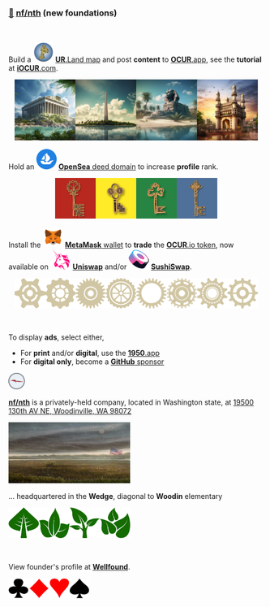 
### [🥚](https://xn--wr9h.ws) [nf/nth](https://nfnth.com) (new foundations)

<br/>

Build a <img src="img/island.png" style="width:40px;height:40px;" /> [**UR**.Land map](https://ur.land) and post **content** to [**OCUR**.app](https://ocur.app), see the **tutorial** at [**iOCUR**.com](https://iocur.com).

<p align="center"><img src="img/par.png" style="width:120px;height:120px;" /><img src="img/wash.png" style="width:120px;height:120px;" /><img src="img/sphinx.png" style="width:120px;height:120px;" /><img src="img/charm.png" style="width:120px;height:120px;" /></p>

Hold an <img src="img/opensea.png" style="width:40px;height:40px;" /> [**OpenSea** deed domain](https://opensea.io/urland) to increase **profile** rank.

<p align="center"><img src="res/img/key/red.png" style="width:80px;height:80px;" /><img src="res/img/key/yellow.png" style="width:80px;height:80px;" /><img src="res/img/key/green.png" style="width:80px;height:80px;" /><img src="res/img/key/blue.png" style="width:80px;height:80px;" /></p>

Install the <img src="img/meta.png" style="width:40px;height:40px;" /> [**MetaMask** wallet](https://metamask.io) to **trade** the [**OCUR**.io token](https://ocur.io), now available on <img src="img/uniswap.png" style="width:40px;height:40px;" /> [**Uniswap**](https://app.uniswap.org/#/tokens/ethereum/0xccab679860b1017589239bceeeabe5cd45965afc) and/or <img src="img/sushi.png" style="width:40px;height:40px;" /> [**SushiSwap**](https://www.sushi.com/swap).

<p align="center"><img src="res/img/gear/gear1.png" style="width:60px;height:60px;" /><img src="res/img/gear/gear2.png" style="width:60px;height:60px;" /><img src="res/img/gear/gear3.png" style="width:60px;height:60px;" /><img src="res/img/gear/gear4.png" style="width:60px;height:60px;" /><img src="res/img/gear/gear5.png" style="width:60px;height:60px;" /><img src="res/img/gear/gear6.png" style="width:60px;height:60px;" /><img src="res/img/gear/gear7.png" style="width:60px;height:60px;" /><img src="res/img/gear/gear8.png" style="width:60px;height:60px;" /></p>

<br/>

To display **ads**, select either,

- For **print** and/or **digital**, use the [**1950**.app](https://1950.app)
- For **digital only**, become a [**GitHub** sponsor](https://github.com/sponsors/nfnth)

<img src="res/img/seal3.png" style="width:32px;height:32px;" />

<br/>

[**nf/nth**](https://nfnth.com) is a privately-held company, located in Washington state, at [19500 130th AV NE, Woodinville, WA 98072](https://blue.kingcounty.com/Assessor/eRealProperty/Dashboard.aspx?ParcelNbr=1428900123) 

<img src="img/field.gif" style="width:240px;height:120px;" />

... headquartered in the **Wedge**, diagonal to **Woodin** elementary

<img src="res/img/leaf/leaf1.png" style="width:60px;height:60px;" /><img src="res/img/leaf/leaf2.png" style="width:60px;height:60px;" /><img src="res/img/leaf/leaf3.png" style="width:60px;height:60px;" /><img src="res/img/leaf/leaf4.png" style="width:60px;height:60px;" />

<br/>

View founder's profile at [**Wellfound**](https://wellfound.com/u/urland).

<img src="res/img/card/club.png" style="width:40px;height:40px;" /><img src="res/img/card/diamond.png" style="width:40px;height:40px;" /><img src="res/img/card/heart.png" style="width:40px;height:40px;" /><img src="res/img/card/spade.png" style="width:40px;height:40px;" />
